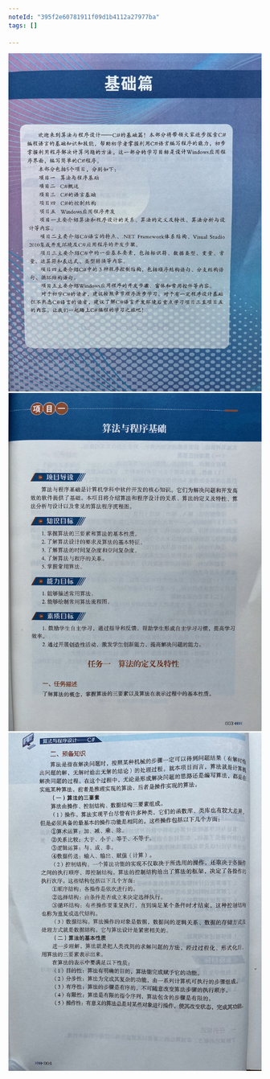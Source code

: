```yaml
---
noteId: "395f2e60781911f09d1b4112a27977ba"
tags: []

---
```


![算法与程序基础](../images/1-algorithm/001.jpeg)
![算法与程序基础](../images/1-algorithm/003.jpeg)
![算法与程序基础](../images/1-algorithm/004.jpeg)
